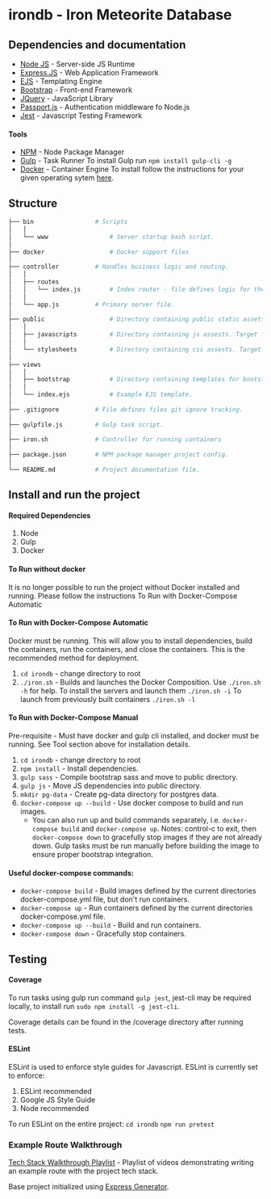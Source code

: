 # irondb - Iron Meteorite Database

## Dependencies and documentation
* [Node JS](https://nodejs.org/en/) - Server-side JS Runtime
* [Express.JS](https://expressjs.com/en/4x/api.html) - Web Application Framework
* [EJS](http://ejs.co/) - Templating Engine
* [Bootstrap](https://getbootstrap.com/docs/4.1/getting-started/introduction/) - Front-end Framework
* [JQuery](https://api.jquery.com/) - JavaScript Library
* [Passport.js](http://www.passportjs.org/) - Authentication middleware fo Node.js
* [Jest](https://jestjs.io/) - Javascript Testing Framework

#### Tools
* [NPM](https://www.npmjs.com/) - Node Package Manager
* [Gulp](https://gulpjs.com/) - Task Runner
To install Gulp run `npm install gulp-cli -g`
* [Docker](https://www.docker.com/) - Container Engine
To install follow the instructions for your given operating sytem [here](https://docs.docker.com/v17.12/install/). 

## Structure

```bash
├── bin					# Scripts
│	│
│ 	└── www					# Server startup bash script.
│
├── docker					# Docker support files
│
├── controller			# Handles business logic and routing.
│	│
│ 	├── routes
│ 	│ 	└── index.js 		# Index router - file defines logic for the "/" route.
│ 	│ 
│ 	└── app.js 			# Primary server file.
│ 
├── public 					# Directory containing public static assets.
│	│
│	├── javascripts			# Directory containing js assests. Target for bootstrap js dependencies.
│	│
│	└── stylesheets			# Directory containing css assests. Target for bootstrap.css.
│
├──	views
│	│
│	├── bootstrap			# Directory containing templates for bootstrap tags.
│	│
│	└── index.ejs			# Example EJS template.
│
├── .gitignore			# File defines files git ignore tracking.
│
├── gulpfile.js 		# Gulp task script.
│
├── iron.sh				# Controller for running containers
│
├── package.json		# NPM package manager project config.
│
└── README.md 			# Project documentation file.
```



## Install and run the project

#### Required Dependencies
1. Node
2. Gulp
3. Docker

#### To Run without docker
It is no longer possible to run the project without Docker installed and running. Please follow the instructions To Run with Docker-Compose Automatic

#### To Run with Docker-Compose Automatic
Docker must be running. This will allow you to install dependencies, build the containers, run the containers, and close the containers. This is the recommended method for deployment.
1. `cd irondb` - change directory to root
2. `./iron.sh` - Builds and launches the Docker Composition. Use `./iron.sh -h` for help.
To install the servers and launch them `./iron.sh -i`
To launch from previously built containers `./iron.sh -l`

#### To Run with Docker-Compose Manual
Pre-requisite - Must have docker and gulp cli installed, and docker must be running. See Tool section above for installation details.
1. `cd irondb` - change directory to root
2. `npm install` - Install dependencies.
3. `gulp sass` - Compile bootstrap sass and move to public directory.
4. `gulp js` - Move JS dependencies into public directory.
5. `mkdir pg-data` - Create pg-data directory for postgres data. 
6. `docker-compose up --build` - Use docker compose to build and run images.
	- You can also run up and build commands separately, i.e. `docker-compose build` and `docker-compose up`.
Notes: control-c to exit, then `docker-compose down` to gracefully stop images if they are not already down. Gulp tasks must be run manually before building the image to ensure proper bootstrap integration. 

#### Useful docker-compose commands:
* `docker-compose build` - Build images defined by the current directories docker-compose.yml file, but don't run containers.
* `docker-compose up` - Run containers defined by the current directories docker-compose.yml file.
* `docker-compose up --build` - Build and run containers.
* `docker-compose down` - Gracefully stop containers.

## Testing

#### Coverage
To run tasks using gulp run command `gulp jest`, jest-cli may be required locally, to install run `sudo npm install -g jest-cli`.

Coverage details can be found in the /coverage directory after running tests.

#### ESLint
ESLint is used to enforce style guides for Javascript. ESLint is currently set to enforce:
1. ESLint recommended
2. Google JS Style Guide
3. Node recommended

To run ESLint on the entire project:
`cd irondb`
`npm run pretest`


### Example Route Walkthrough
[Tech Stack Walkthrough Playlist](https://www.youtube.com/playlist?list=PL9InapyRWXwmENss1Vw9GdUahwmh0o9nU) - 
Playlist of videos demonstrating writing an example route with the project tech stack.


Base project initialized using [Express Generator](https://expressjs.com/en/starter/generator.html).
